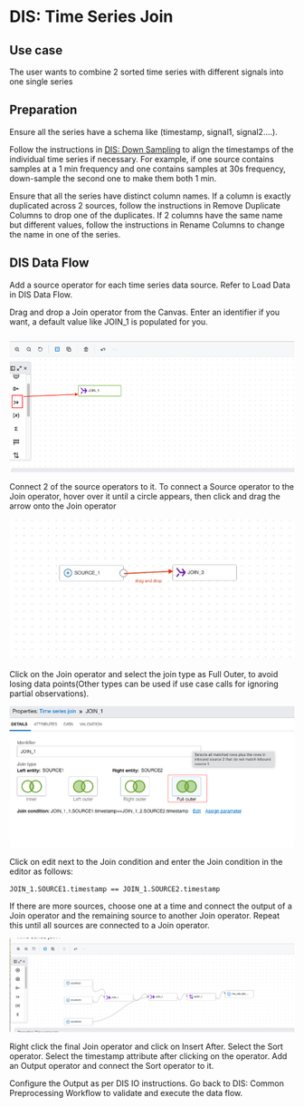 # DIS: Time Series Join

## Use case

The user wants to combine 2 sorted time series with different signals into one single series

## Preparation

Ensure all the series have a schema like (timestamp, signal1, signal2....).

Follow the instructions in [DIS: Down Sampling](./downsampling.md) to align the timestamps of the individual time series if necessary. For example, if one source contains
samples at a 1 min frequency and one contains samples at 30s frequency,  down-sample the second one to make them both 1 min.

Ensure that all the series have distinct column names. If a column is exactly duplicated across 2 sources, follow the instructions in Remove Duplicate Columns to drop one of the duplicates.
If 2 columns have the same name but different values, follow the instructions in Rename Columns to change the name in one of the series.

## DIS Data Flow

Add a source operator for each time series data source. Refer to Load Data in DIS Data Flow.

Drag and drop a Join operator from the Canvas. Enter an identifier if you want, a default value like JOIN_1 is populated for you. 

![image info](./utils/TSJ0.png)
 
Connect 2 of the source operators to it. To connect a Source operator to the Join operator, hover over it
until a circle appears, then click and drag the arrow onto the Join operator

![image info](./utils/TSJ1.jpeg)

Click on the Join operator and select the join type as Full Outer, to avoid
losing data points(Other types can be used if use case calls for ignoring partial observations).
 
![image info](./utils/TSJ2.png)
 
Click on edit next to the Join condition and enter the Join condition in the editor as
follows:

```
JOIN_1.SOURCE1.timestamp == JOIN_1.SOURCE2.timestamp
```

If there are more sources, choose one at a time and connect the output of a Join operator and the remaining source to another Join operator. Repeat this
until all sources are connected to a Join operator.

![image info](./utils/TSJ3.png)

Right click the final Join operator and click on Insert After. Select the Sort operator. Select the timestamp attribute after clicking on the operator. Add an
Output operator and connect the Sort operator to it.


Configure the Output as per DIS IO instructions. Go back to DIS: Common Preprocessing Workflow to validate and execute the data flow.



